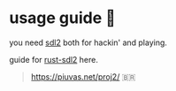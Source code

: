 # usage guide :snake:

you need [sdl2](https://wiki.libsdl.org/SDL2/Installation) both for hackin' and playing.

guide for [rust-sdl2](https://github.com/Rust-SDL2/rust-sdl2) here.

> https://piuvas.net/proj2/ :brazil:
